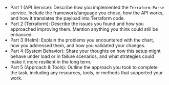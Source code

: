 - Part 1 (API Service): Describe how you implemented the `Terraform-Parse` service. Include the framework/language you chose, how the API works, and how it translates the payload into Terraform code.
- Part 2 (Terraform): Describe the issues you found and how you approached improving them. Mention anything you think could still be enhanced.
- Part 3 (Helm): Explain the problems you encountered with the chart, how you addressed them, and how you validated your changes.
- Part 4 (System Behavior): Share your thoughts on how this setup might behave under load or in failure scenarios, and what strategies could make it more resilient in the long term.
- Part 5 (Approach & Tools): Outline the approach you took to complete the task, including any resources, tools, or methods that supported your work.